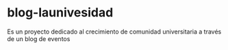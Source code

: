 # blog-launivesidad
Es un proyecto dedicado al crecimiento de comunidad universitaria a través de un blog de eventos
